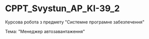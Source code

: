# CPPT_Svystun_AP_KI-39_2
Курсова робота з предмету "Системне програмне забезпечення" 

Тема: "Менеджер автозавантаження"
